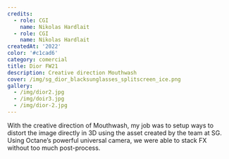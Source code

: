 ```yaml
---
credits:
  - role: CGI
    name: Nikolas Hardlait
  - role: CGI
    name: Nikolas Hardlait
createdAt: '2022'
color: '#c1cad6'
category: comercial
title: Dior FW21
description: Creative direction Mouthwash
cover: /img/sg_dior_blacksunglasses_splitscreen_ice.png
gallery:
  - /img/dior2.jpg
  - /img/doir3.jpg
  - /img/dior-2.jpg
---
```


With the creative direction of Mouthwash, my job was to setup ways to distort the image directly in 3D using the asset created by the team at SG. Using Octane’s powerful universal camera, we were able to stack FX without too much post-process.
